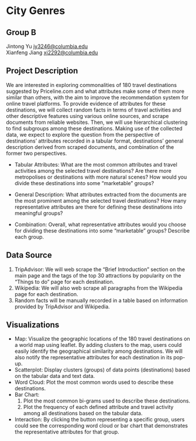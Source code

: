 # City Genres  
## Group B  
Jintong Yu jy3246@columbia.edu  
Xianfeng Jiang xj2292@columbia.edu  
## Project Description  
We are interested in exploring commonalities of 180 travel destinations suggested by Priceline.com and what attributes make some of them more similar than others, with the aim to improve the recommendation system for online travel platforms. To provide evidence of attributes for these destinations, we will collect random facts in terms of travel activities and other descriptive features using various online sources, and scrape documents from reliable websites. Then, we will use hierarchical clustering to find subgroups among these destinations. Making use of the collected data, we expect to explore the question from the perspective of destinations’ attributes recorded in a tabular format, destinations’ general description derived from scraped documents, and combination of the former two perspectives.  

* Tabular Attributes: What are the most common attributes and travel activities among the selected travel destinations? Are there more metropolises or destinations with more natural scenes? How would you divide these destinations into some “marketable” groups?  

* General Description: What attributes extracted from the documents are the most prominent among the selected travel destinations? How many representative attributes are there for defining these destinations into meaningful groups?  

* Combination: Overall, what representative attributes would you choose for dividing these destinations into some “marketable” groups? Describe each group.   

## Data Source   
1) TripAdvisor: We will web scrape the “Brief Introduction” section on the main page and the tags of the top 30 attractions by popularity on the “Things to do” page for each destination.  
2) Wikipedia: We will also web scrape all paragraphs from the Wikipedia page for each destination.  
3) Random facts will be manually recorded in a table based on information provided by TripAdvisor and Wikipedia.  

## Visualizations  
* Map: Visualize the geographic locations of the 180 travel destinations on a world map using leaflet. By adding clusters to the map, users could easily identify the geographical similarity among destinations. We will also notify the representative attributes for each destination in its pop-up.   
* Scatterplot: Display clusters (groups) of data points (destinations) based on the tabular data and text data.  
* Word Cloud: Plot the most common words used to describe these destinations.  
* Bar Chart:  
    1) Plot the most common bi-grams used to describe these destinations.  
    2) Plot the frequency of each defined attribute and travel activity among all destinations based on the tabular data.  
* Interaction: By clicking the button representing a specific group, users could see the corresponding word cloud or bar chart that demonstrates the representative attributes for that group.
